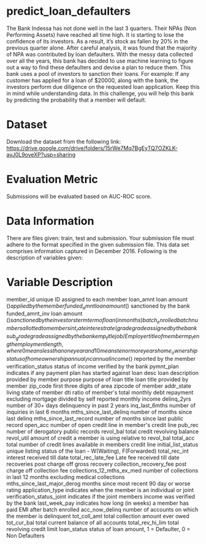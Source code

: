 # predict_loan_defaulters
The Bank Indessa has not done well in the last 3 quarters. Their NPAs (Non Performing Assets) have reached all time high. It is starting to lose the confidence of its investors. As a result, it’s stock as fallen by 20% in the previous quarter alone. After careful analysis, it was found that the majority of NPA was contributed by loan defaulters. With the messy data collected over all the years, this bank has decided to use machine learning to figure out a way to find these defaulters and devise a plan to reduce them.
This bank uses a pool of investors to sanction their loans. For example: If any customer has applied for a loan of $20000, along with the bank, the investors perform due diligence on the requested loan application. Keep this in mind while understanding data.
In this challenge, you will help this bank by predicting the probability that a member will default.

# Dataset
Download the dataset from the following link:
https://drive.google.com/drive/folders/15rWe7Mq7BgEyTQ7OZKLK-avJ0L9oveXP?usp=sharing

# Evaluation Metric
Submissions will be evaluated based on AUC-ROC score. 

# Data Information
There are files given: train, test and submission. Your submission file must adhere to the format specified in the given submission file. This data set comprises information captured in December
2016. Following is the description of variables given:

# Variable Description
member_id unique ID assigned to each member 
loan_amnt loan amount ($) applied by the member 
funded_amnt loan amount ($) sanctioned by the bank 
funded_amnt_inv loan amount ($) sanctioned by the investors 
term term of loan (in months) 
batch_enrolled batch numbers allotted to members 
int_rate interest rate (%) on loan 
grade grade assigned by the bank 
sub_grade grade assigned by the bank 
emp_title job / Employer title of member 
mp_length employment length, where 0 means less than one year and 10 means ten or more years
home_ownership status of home ownership
annual_inc annual income ($) reported by the member
verification_status status of income verified by the bank
pymnt_plan indicates if any payment plan has started
against loan
desc loan description provided by member
purpose purpose of loan
title loan title provided by member
zip_code first three digits of area zipcode of member
addr_state living state of member
dti ratio of member's total monthly debt
repayment excluding mortgage divided by self
reported monthly income
delinq_2yrs number of 30+ days delinquency in past 2
years
inq_last_6mths number of inquiries in last 6 months
mths_since_last_delinq number of months since last delinq
mths_since_last_record number of months since last public record
open_acc number of open credit line in member's credit
line
pub_rec number of derogatory public records
revol_bal total credit revolving balance
revol_util amount of credit a member is using relative to
revol_bal
total_acc total number of credit lines available in
members credit line
initial_list_status unique listing status of the loan - W(Waiting),
F(Forwarded)
total_rec_int interest received till date
total_rec_late_fee Late fee received till date
recoveries post charge off gross recovery
collection_recovery_fee post charge off collection fee
collections_12_mths_ex_med number of collections in last 12 months
excluding medical collections
mths_since_last_major_derog months since most recent 90 day or worse
rating
application_type indicates when the member is an individual or
joint
verification_status_joint indicates if the joint members income was
verified by the bank
last_week_pay indicates how long (in weeks) a member has
paid EMI after batch enrolled
acc_now_delinq number of accounts on which the member is
delinquent
tot_coll_amt total collection amount ever owed
tot_cur_bal total current balance of all accounts
total_rev_hi_lim total revolving credit limit
loan_status status of loan amount, 1 = Defaulter, 0 = Non
Defaulters
